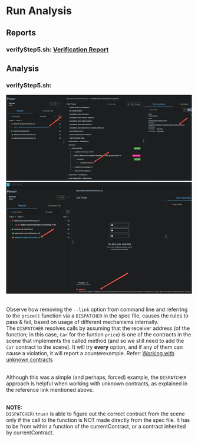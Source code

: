 # Run Analysis

## Reports
### verifyStep5.sh: [Verification Report](https://prover.certora.com/output/49230/33cdbc67e7d942a8956033d86fdd4fbf?anonymousKey=a8ede172433c9698a6360c1f40d2e0dbf42ca90f)<br>

## Analysis
### verifyStep5.sh: 
![verifyStep5-1](images/verifyStep5-1.png)
![verifyStep5-2](images/verifyStep5-2.png)
<br><br>

Observe how removing the `--link` option from command line and referring to the `price()` function via a `DISPATCHER` in the spec file, causes the rules to pass & fail, based on usage of different mechanisms internally.<br>
The `DISPATCHER` resolves calls by assuming that the receiver address (of the function; in this case, `Car` for the funtion `price`) is one of the contracts in the scene that implements the called method (and so we still need to add the `Car` contract to the scene). It will try **every** option, and if any of them can cause a violation, it will report a counterexample. Refer: [Working with unknown contracts](https://docs.certora.com/en/latest/docs/user-guide/multicontract/index.html#working-with-unknown-contracts)<br><br>


Although this was a simple (and perhaps, forced) example, the `DISPATCHER` approach is helpful when working with unknown contracts, as explained in the reference link mentioned above.<br><br>


**NOTE:**<br>
`DISPATCHER(true)` is able to figure out the correct contract from the scene only if the call
to the function is NOT made directly from the spec file. It has to be from within a function of 
the currentContract, or a contract inherited by currentContract.